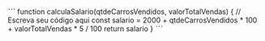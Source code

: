 ˋˋˋ
function calculaSalario(qtdeCarrosVendidos, valorTotalVendas) {
 // Escreva seu código aqui
  const salario = 2000 + qtdeCarrosVendidos * 100 + valorTotalVendas * 5 / 100
  return salario
}
ˋˋˋ

